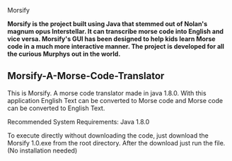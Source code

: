 Morsify

**Morsify is the project built using Java that stemmed out of Nolan's magnum opus Interstellar. It can transcribe morse code into English and vice versa. Morsify's GUI has been designed to help kids learn Morse code in a much more interactive manner. The project is developed for all the curious Murphys out in the world.**







## Morsify-A-Morse-Code-Translator
This is Morsify. A morse code translator made in java 1.8.0. With this application English Text can be converted to Morse code and Morse code can be converted to English Text.

Recommended System Requirements: Java 1.8.0

To execute directly without downloading the code, just download the Morsify 1.0.exe from the root directory. After the download just run the file.
(No installation needed)
